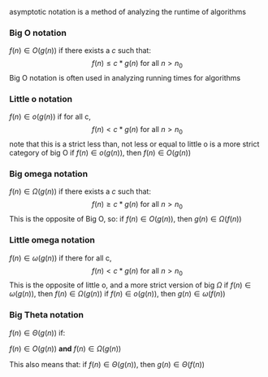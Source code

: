 
asymptotic notation is a method of analyzing the runtime of algorithms

### Big O notation
$f(n)\in{}O(g(n))$ if there exists a $c$ such that: 
$$f(n)\leq{}c*g(n) \text{ for all } n>n_0$$
Big O notation is often used in analyzing running times for algorithms


### Little o notation
$f(n)\in{}o(g(n))$ if for all c,
$$f(n)<c*g(n)\text{ for all }n>n_0$$
note that this is a strict less than, not less or equal to
little o is a more strict category of big O
if $f(n)\in{}o(g(n))$, then $f(n)\in{}O(g(n))$


### Big omega notation
$f(n)\in\Omega(g(n))$ if there exists a $c$ such that:
$$f(n)\geq{}c*g(n) \text{ for all } n>n_0$$
This is the opposite of Big O, so:
if $f(n)\in{}O(g(n))$, then $g(n)\in\Omega(f(n))$ 


### Little omega notation
$f(n)\in\omega(g(n))$ if there  for all c, 
$$f(n)<c*g(n)\text{ for all }n>n_0$$
This is the opposite of little o, and a more strict version of big $\Omega$
if $f(n)\in{}\omega(g(n))$, then $f(n)\in{} \Omega(g(n))$
if $f(n)\in{}o(g(n))$, then $g(n)\in\omega(f(n))$ 


### Big Theta notation
$f(n)\in\Theta(g(n))$ if:

$f(n)\in{}O(g(n))$
**and**
$f(n)\in\Omega(g(n))$

This also means that:
if $f(n)\in\Theta(g(n))$, then $g(n)\in\Theta(f(n))$
